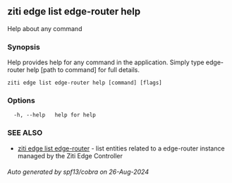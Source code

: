 ## ziti edge list edge-router help

Help about any command

### Synopsis

Help provides help for any command in the application.
Simply type edge-router help [path to command] for full details.

```
ziti edge list edge-router help [command] [flags]
```

### Options

```
  -h, --help   help for help
```

### SEE ALSO

* [ziti edge list edge-router](../edge-router.md)	 - list entities related to a edge-router instance managed by the Ziti Edge Controller

###### Auto generated by spf13/cobra on 26-Aug-2024
